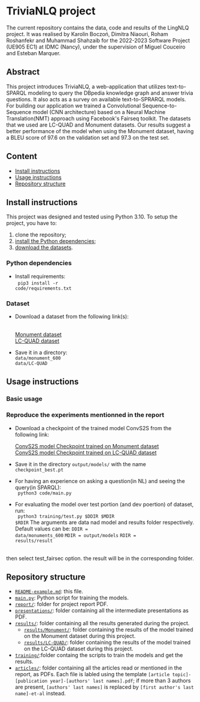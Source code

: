 # TriviaNLQ project

The current repository contains the data, code and results of the LingNLQ project.
It was realised by Karolin Boczoń, Dimitra Niaouri, Roham Roshanfekr and Muhammad Shahzaib for the 2022-2023 Software Project (UE905 EC1) at IDMC (Nancy), under the supervision of Miguel Couceiro and Esteban Marquer.

## Abstract
This project introduces TriviaNLQ, a web-application that utilizes text-to-SPARQL modeling to query the DBpedia knowledge graph and answer trivia questions. It also acts as a survey on available text-to-SPRARQL models. For building our application we trained a Convolutional Sequence-to-Sequence model (CNN architecture) based on a Neural Machine Translation(NMT) approach using Facebook's Fairseq toolkit. The datasets that we used are LC-QUAD and Monument datasets. Our results suggest a better performance of the model when using the Monument dataset, having a BLEU score of 97.6 on the validation set and 97.3 on the test set.

## Content
- [Install instructions](#install-instructions)
- [Usage instructions](#usage-instructions)
- [Repository structure](#repository-structure)

## Install instructions

This project was designed and tested using Python 3.10.
To setup the project, you have to:
1. clone the repository;
2. [install the Python dependencies](#python-dependencies);
3. [download the datasets](#dataset).

### Python dependencies
- Install requirements:
<br /> <code> pip3 install -r code/requirements.txt </code>

 

### Dataset
- Download a dataset from the following link(s):

  <br /> [Monument dataset](https://drive.google.com/file/d/15wo0HuLbAOkGgdY7zbwqppzfgiWeity9/view?usp=share_link)
  <br /> [LC-QUAD dataset](https://drive.google.com/file/d/1ZNTZnE-rmH7OTuRTCqPR18wKTPGD3PQO/view?usp=sharing)

- Save it in a directory:
    <br /> <code>data/monument_600 </code>
    <br /> <code>data/LC-QUAD </code>


## Usage instructions
### Basic usage
### Reproduce the experiments mentionned in the report
- Download a checkpoint of the trained model ConvS2S from the following link: 

   [ConvS2S model Checkpoint trained on Monument dataset ](https://drive.google.com/file/d/137_GiF1RlTDidF8psj7yg48soGzamV1N/view?usp=share_link)
<br />   [ConvS2S model Checkpoint trained on LC-QUAD dataset ](https://drive.google.com/file/d/1wirMkFL_rKcjMcAJoa75EkZkq8P49TW9/view?usp=sharing)


- Save it in the directory <code>output/models/</code> with the name <code>checkpoint_best.pt</code>
- For having an experience on asking a question(in NL) and seeing the query(in SPARQL):
<br /> <code> python3 code/main.py </code>
- For evaluating the model over test portion (and dev poertion) of dataset, run:
<br /> <code> python3 training/test.py $DDIR $MDIR $RDIR</code>
The arguments are data nad model and results folder respectively. Default values can be:
<code>DDIR = data/monuments_600</code>
<code>MDIR = output/models</code>
<code>RDIR = results/result</code>
<br />
then select test_fairsec option. the result will be in the corresponding folder.


## Repository structure
- [`README-example.md`](/README-example.md): this file.
- [`main.py`](/main.py): Python script for training the models.
- [`report/`](/report/): folder for project report PDF.
- [`presentations/`](/presentations/): folder containing all the intermediate presentations as PDF. 
- [`results/`](/results/): folder containing all the results generated during the project.
    - [`results/Monument/`](/results/Monument/): folder containing the results of the model trained on the Monument dataset during this project.
    - [`results/LC-QUAD/`](/results/Monument/): folder containing the results of the model trained on the LC-QUAD dataset during this project.
- [`training/`](/training/):folder containg the scripts to train the models and get the results.
- [`articles/`](/articles/): folder containing all the articles read or mentioned in the report, as PDFs. Each file is labled using the template `[article topic]-[publication year]-[authors' last names].pdf`; if more than 3 authors are present, `[authors' last names]` is replaced by `[first author's last name]-et-al` instead.
